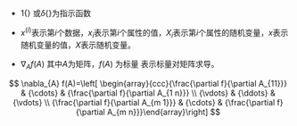 - $1\left\{\right\}$ 或$\delta \left\{ \right\}$为指示函数
- $x^{(i)}$表示第$i$个数据，$x_i$表示第$i$个属性的值，$X_i$表示第$i$个属性的随机变量，$x$表示随机变量的值，$X$表示随机变量。

- $\nabla_{A} f(A)$ 其中$A$为矩阵，$f(A)$ 为标量 表示标量对矩阵求导。

$$
\nabla_{A} f(A)=\left[ \begin{array}{ccc}{\frac{\partial f}{\partial A_{11}}} & {\cdots} & {\frac{\partial f}{\partial A_{1 n}}} \\ {\vdots} & {\ddots} & {\vdots} \\ {\frac{\partial f}{\partial A_{m 1}}} & {\cdots} & {\frac{\partial f}{\partial A_{m n}}}\end{array}\right]
$$

